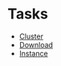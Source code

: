 # Tasks

- [Cluster](/tasks/cluster.md)
- [Download](/tasks/download.md)
- [Instance](/tasks/instance.md)